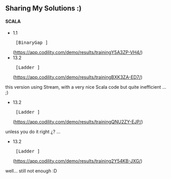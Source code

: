 ## Sharing My Solutions :)

  
#### SCALA

*  1.1<pre>      [BinaryGap                    ]</pre>   (https://app.codility.com/demo/results/trainingY5A3ZP-VH4/)
* 13.2<pre>      [Ladder                       ]</pre>   (https://app.codility.com/demo/results/trainingBXK3ZA-ED7/)

this version using Stream, 
with a very nice Scala code but quite inefficient ... ;)

* 13.2<pre>      [Ladder                       ]</pre>  (https://app.codility.com/demo/results/trainingQNU2ZY-EJP/)

unless you do it right  ¿? ...  
* 13.2<pre>      [Ladder                       ]</pre>  (https://app.codility.com/demo/results/training2Y54KB-JXG/)

well... still not enough :D

